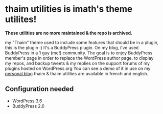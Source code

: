 thaim utilities is imath's theme utilites!
==========================================

**These utilities are no more maintained & the repo is archived.**

my "Thaim" theme used to include some features that should be in a plugin, this is the plugin :)
It's a BuddyPress plugin. On my blog, i've used BuddyPress in a 1 guy (me!) community.
The goal is to enjoy BuddyPress member's page in order to replace the WordPress author page.
to display my repos, and backup tweets & my replies on the support forums of my plugins hosted on WordPress.org 
You can see a demo of it in use on my [personal blog](http://imathi.eu)
thaim & thaim utilities are available in french and english. 


Configuration needed
--------------------

+ WordPress 3.6
+ BuddyPress 2.0
